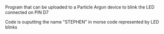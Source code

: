 Program that can be uploaded to a Particle Argon device to blink the LED connected on PIN D7

Code is ouputting the name "STEPHEN" in morse code represented by LED blinks
